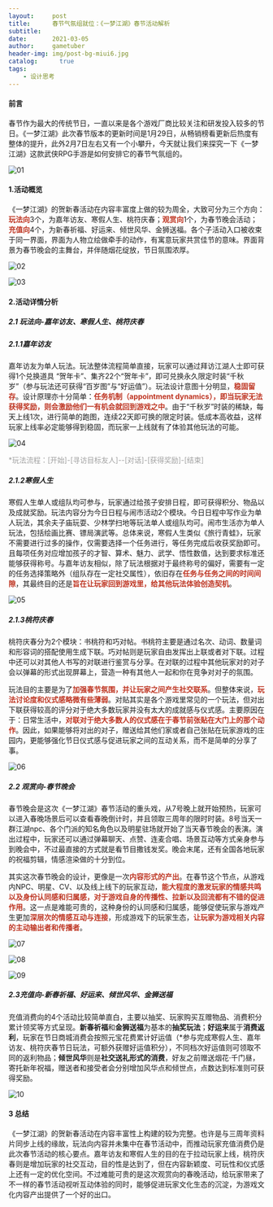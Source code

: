 ```yaml
---
layout:     post
title:      春节气氛组就位：《一梦江湖》春节活动解析
subtitle:   
date:       2021-03-05
author:     gametuber
header-img: img/post-bg-miui6.jpg
catalog: 	  true
tags:
    - 设计思考
---
```


#### 前言

春节作为最大的传统节日，一直以来是各个游戏厂商比较关注和研发投入较多的节日。《一梦江湖》此次春节版本的更新时间是1月29日，从畅销榜看更新后热度有整体的提升，此外2月7日左右又有一个小攀升，今天就让我们来探究一下《一梦江湖》这款武侠RPG手游是如何安排它的春节气氛组的。

![01]({{site.baseurl}}/img-post/20210305/01.png)

#### **1.活动概览**

《一梦江湖》的贺新春活动在内容丰富度上做的较为周全，大致可分为三个方向：<span style="color:#BE3421;">**玩法向**</span>3个，为嘉年访友、寒假人生、桃符庆春；<span style="color:#BE3421;">**观赏向**</span>1个，为春节晚会活动；<span style="color:#BE3421;">**充值向**</span>4个，为新春祈福、好运来、倾世风华、金狮送福。各个子活动入口被收束于同一界面，界面为人物立绘做牵手的动作，有寓意玩家共赏佳节的意味。界面背景为春节晚会的主舞台，并伴随烟花绽放，节日氛围浓厚。

![02]({{site.baseurl}}/img-post/20210305/02.png)

![03]({{site.baseurl}}/img-post/20210305/03.gif)



#### **2.活动详情分析**

##### 2.1 玩法向-嘉年访友、寒假人生、桃符庆春

##### 2.1.1嘉年访友

嘉年访友为单人玩法。玩法整体流程简单直接，玩家可以通过拜访江湖人士即可获得1个兑换道具 “贺年卡”、集齐22个“贺年卡”，即可兑换永久限定时装“千秋岁”（参与玩法还可获得“百岁图”与“好运值”）。玩法设计意图十分明显，<span style="color:#BE3421;">**稳固留存**</span>。设计原理亦十分简单：<span style="color:#BE3421;">**任务机制（appointment dynamics），即当玩家无法获得奖励，则会激励他们一有机会就回到游戏之中**</span>。由于“千秋岁”时装的稀缺，每天上线1次，进行简单的跑图，连续22天即可换的限定时装。低成本高收益，这样玩家上线率必定能够得到稳固，而玩家一上线就有了体验其他玩法的可能。

![04]({{site.baseurl}}/img-post/20210305/04.png)

<span style="color:#A0A0A0; size:1;">*玩法流程：[开始]-[寻访目标友人]--[对话]-[获得奖励]-[结束]</span>

##### 2.1.2寒假人生

寒假人生单人或组队均可参与，玩家通过给孩子安排日程，即可获得积分、物品以及成就奖励。玩法内容分为今日日程与闹市活动2个模块。今日日程中写作业为单人玩法，其余夫子庙玩耍、少林学扫地等玩法单人或组队均可。闹市生活亦为单人玩法，包括绘画比赛、镖局演武等。总体来说，寒假人生类似《旅行青蛙》，玩家不需要进行过多的操作，仅需要选择一个任务进行，等任务完成后收获奖励即可。且每项任务对应增加孩子的才智、算术、魅力、武学、悟性数值，达到要求标准还能够获得称号。与嘉年访友相似，除了玩法根据对于最终称号的偏好，需要有一定的任务选择策略外（组队存在一定社交属性），依旧存在<span style="color:#BE3421;">**任务与任务之间的时间间隙**</span>，其最终目的还是<span style="color:#BE3421;">**旨在让玩家回到游戏里，给其他玩法体验创造契机**</span>。

![05]({{site.baseurl}}/img-post/20210305/05.png)

##### 2.1.3桃符庆春

桃符庆春分为2个模块：书桃符和巧对帖。书桃符主要是通过名次、动词、数量词和形容词的搭配使用生成下联。巧对帖则是玩家自由发挥出上联或者对下联。过程中还可以对其他人书写的对联进行鉴赏与分享。在对联的过程中其他玩家对的对子会以弹幕的形式出现屏幕上，营造一种有其他人一起和你在竞争对对子的氛围。

玩法目的主要是为了<span style="color:#BE3421;">**加强春节氛围，并让玩家之间产生社交联系**</span>。但整体来说，<span style="color:#BE3421;">**玩法讨论度和仪式感略微有些薄弱**</span>。对贴其实是各个游戏里常见的一个玩法，但对出下联获得较高的评分对于绝大多数玩家并没有太大的成就感与仪式感。主要原因在于：日常生活中，<span style="color:#BE3421;">**对联对于绝大多数人的仪式感在于春节前张贴在大门上的那个动作**</span>。因此，如果能够将对出的对子，赠送给其他们家或者自己张贴在玩家游戏的庄园内，更能够强化节日仪式感与促进玩家之间的互动关系，而不是简单的分享了事。

![06]({{site.baseurl}}/img-post/20210305/06.png)

##### 2.2 观赏向-春节晚会

春节晚会是这次《一梦江湖》春节活动的重头戏，从7号晚上就开始预热，玩家可以进入春晚场景后可以查看春晚倒计时，并且领取三周年的限时时装。8号当天一群江湖npc、各个门派的知名角色以及明星驻场就开始了当天春节晚会的表演。演出过程中，玩家还可以通过弹幕聊天、点赞、连麦合唱、场景互动等方式亲身参与到晚会中，不过最直接的方式就是看节目撒钱发奖。晚会末尾，还有全国各地玩家的祝福剪辑，情感渲染做的十分到位。

其实这次春节晚会的设计，更像是一次<span style="color:#BE3421;">**内容形式的产出**</span>。在春节这个节点，从游戏内NPC、明星、CV、以及线上线下的玩家互动，<span style="color:#BE3421;">**能大程度的激发玩家的情感共鸣以及身份认同感和归属感，对于游戏自身的传播性、拉新以及回流都有不错的促进作用**</span>。这一点是难能可贵的，这种身份的认同感和归属感，能够促使玩家与游戏产生更加<span style="color:#BE3421;">**深层次的情感互动与连接**</span>，形成游戏下的玩家生态，<span style="color:#BE3421;">**让玩家为游戏相关内容的主动输出者和传播者**</span>。

![07]({{site.baseurl}}/img-post/20210305/07.png)

![08]({{site.baseurl}}/img-post/20210305/08.gif)

![09]({{site.baseurl}}/img-post/20210305/09.gif)



##### 2.3充值向-新春祈福、好运来、倾世风华、金狮送福

充值消费向的4个活动比较简单直白，主要以抽奖、玩家购买互赠物品、消费积分累计领奖等方式呈现。**新春祈福**和**金狮送福**为基本的**抽奖玩法**；**好运来**属于**消费返利**，玩家在节日商城消费会按照元宝花费累计好运值（*参与完成寒假人生、嘉年访友、桃符庆春节日玩法，可额外获赠好运值积分），不同档次好运值则可领取不同的返利物品；**倾世风华**则是**社交送礼形式的消费**，好友之前赠送烟花·千门昼，寄托新年祝福，赠送者和接受者会分别增加风华点和倾世点，点数达到标准则可获得奖励。

![10]({{site.baseurl}}/img-post/20210305/10.png)

#### 3 总结

《一梦江湖》的贺新春活动在内容丰富性上构建的较为完整。也许是与三周年资料片同步上线的缘故，玩法向内容并未集中在春节活动中，而推动玩家充值消费仍是此次春节活动的核心要点。嘉年访友和寒假人生的目的在于拉动玩家上线，桃符庆春则是增加玩家的社交互动，目的性是达到了，但在内容新颖度、可玩性和仪式感上还有一定的优化空间。不过难能可贵的是这次观赏向的春晚活动，给玩家带来了不一样的春节活动视听互动体验的同时，能够促进玩家文化生态的沉淀，为游戏文化内容产出提供了一个好的出口。

